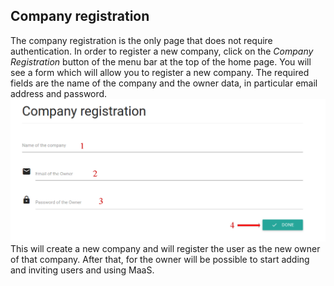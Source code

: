 ## Company registration
The company registration is the only page that does not require authentication. In order to register a new company, click on the *Company Registration* button of the menu bar at the top of the home page. You will see a form which will allow you to register a new company. The required fields are the name of the company and the owner data, in particular email address and password.
![](../img/companyRegistration.png)
This will create a new company and will register the user as the new owner of that company. After that, for the owner will be possible to start adding and inviting users and using MaaS.
